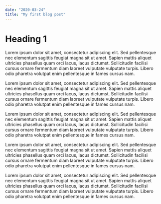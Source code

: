 ```yaml
---
date: "2020-03-24"
title: "My first blog post"
---
```


# Heading 1

Lorem ipsum dolor sit amet, consectetur adipiscing elit. Sed pellentesque nec elementum sagittis feugiat magna sit ut amet. Sapien mattis aliquet ultricies phasellus quam orci lacus, lacus dictumst. Sollicitudin facilisi cursus ornare fermentum diam laoreet vulputate vulputate turpis. Libero odio pharetra volutpat enim pellentesque in fames cursus nam.

Lorem ipsum dolor sit amet, consectetur adipiscing elit. Sed pellentesque nec elementum sagittis feugiat magna sit ut amet. Sapien mattis aliquet ultricies phasellus quam orci lacus, lacus dictumst. Sollicitudin facilisi cursus ornare fermentum diam laoreet vulputate vulputate turpis. Libero odio pharetra volutpat enim pellentesque in fames cursus nam.

Lorem ipsum dolor sit amet, consectetur adipiscing elit. Sed pellentesque nec elementum sagittis feugiat magna sit ut amet. Sapien mattis aliquet ultricies phasellus quam orci lacus, lacus dictumst. Sollicitudin facilisi cursus ornare fermentum diam laoreet vulputate vulputate turpis. Libero odio pharetra volutpat enim pellentesque in fames cursus nam.

Lorem ipsum dolor sit amet, consectetur adipiscing elit. Sed pellentesque nec elementum sagittis feugiat magna sit ut amet. Sapien mattis aliquet ultricies phasellus quam orci lacus, lacus dictumst. Sollicitudin facilisi cursus ornare fermentum diam laoreet vulputate vulputate turpis. Libero odio pharetra volutpat enim pellentesque in fames cursus nam.

Lorem ipsum dolor sit amet, consectetur adipiscing elit. Sed pellentesque nec elementum sagittis feugiat magna sit ut amet. Sapien mattis aliquet ultricies phasellus quam orci lacus, lacus dictumst. Sollicitudin facilisi cursus ornare fermentum diam laoreet vulputate vulputate turpis. Libero odio pharetra volutpat enim pellentesque in fames cursus nam.
